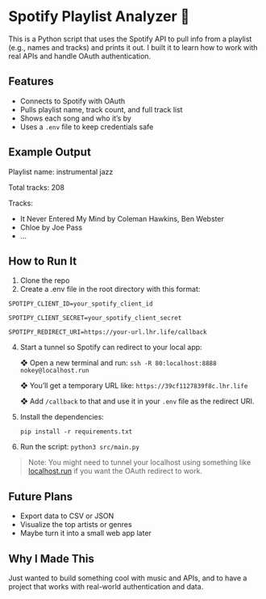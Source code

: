 # Spotify Playlist Analyzer 🎵

This is a Python script that uses the Spotify API to pull info from a playlist (e.g., names and tracks) and prints it out. I built it to learn how to work with real APIs and handle OAuth authentication.

## Features

- Connects to Spotify with OAuth
- Pulls playlist name, track count, and full track list
- Shows each song and who it’s by
- Uses a `.env` file to keep credentials safe

## Example Output

Playlist name: instrumental jazz

Total tracks: 208

Tracks:

- It Never Entered My Mind by Coleman Hawkins, Ben Webster
- Chloe by Joe Pass
- ...

## How to Run It

1. Clone the repo
2. Create a .env file in the root directory with this format:

  `SPOTIPY_CLIENT_ID=your_spotify_client_id`

  `SPOTIPY_CLIENT_SECRET=your_spotify_client_secret`

  `SPOTIPY_REDIRECT_URI=https://your-url.lhr.life/callback`
  
4. Start a tunnel so Spotify can redirect to your local app:
  
   ❖ Open a new terminal and run: `ssh -R 80:localhost:8888 nokey@localhost.run`
   
   ❖ You’ll get a temporary URL like: `https://39cf1127839f8c.lhr.life`
   
   ❖ Add `/callback` to that and use it in your `.env` file as the redirect URI.
   
3. Install the dependencies:
  
   `pip install -r requirements.txt`

6. Run the script: `python3 src/main.py`

> Note: You might need to tunnel your localhost using something like [localhost.run](https://localhost.run) if you want the OAuth redirect to work.

## Future Plans

- Export data to CSV or JSON
- Visualize the top artists or genres
- Maybe turn it into a small web app later

## Why I Made This

Just wanted to build something cool with music and APIs, and to have a project that works with real-world authentication and data.

